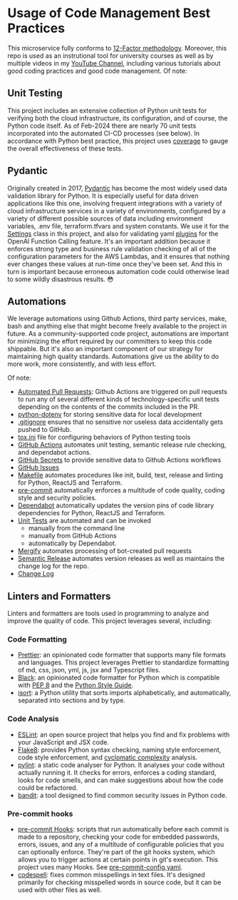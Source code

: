 # Usage of Code Management Best Practices

This microservice fully conforms to [12-Factor methodology](./Twelve_Factor_Methodology.md). Moreover, this repo is used as an instrutional tool for university courses as well as by multiple videos in my [YouTube Channel](https://youtube.com/@FullStackWithLawrence), including various tutorials about good coding practices and good code management. Of note:

## Unit Testing

This project includes an extensive collection of Python unit tests for verifying both the cloud infrastructure, its configuration, and of course, the Python code itself. As of Feb-2024 there are nearly 70 unit tests incorporated into the automated CI-CD processes (see below). In accordance with Python best practice, this project uses [coverage](https://pypi.org/project/coverage/) to gauge the overall effectiveness of these tests.

## Pydantic

Originally created in 2017, [Pydantic](https://docs.pydantic.dev/latest/) has become the most widely used data validation library for Python. It is especially useful for data driven applications like this one, involving frequent integrations with a variety of cloud infrastructure services in a variety of environments, configured by a variety of different possible sources of data including environment variables, .env file, terraform.tfvars and system constants. We use it for the [Settings](../api/terraform/python/openai_api/common/conf.py) class in this project, and also for validating yaml [plugins](.api/terraform/python/openai_api/lambda_openai_function/custom_config.py) for the OpenAI Function Calling feature. It's an important addition because it enforces strong type and business rule validation checking of all of the configuration parameters for the AWS Lambdas, and it ensures that nothing ever changes these values at run-time once they've been set. And this in turn is important because erroneous automation code could otherwise lead to some wildly disastrous results. 😳

## Automations

We leverage automations using Github Actions, third party services, make, bash and anything else that might become freely available to the project in future. As a community-supported code project, automations are important for minimizing the effort required by our committers to keep this code shippable. But it's also an important component of our strategy for maintaining high quality standards. Automations give us the ability to do more work, more consistently, and with less effort.

Of note:

- [Automated Pull Requests](https://github.com/QueriumCorp/smarter/pulls?q=is%3Apr+is%3Aclosed): Github Actions are triggered on pull requests to run any of several different kinds of technology-specific unit tests depending on the contents of the commits included in the PR.
- [python-dotenv](https://pypi.org/project/python-dotenv/) for storing sensitive data for local development
- [.gitignore](./.gitignore) ensures that no sensitive nor useless data accidentally gets pushed to GitHub.
- [tox.ini](./tox.ini) file for configuring behaviors of Python testing tools
- [GitHub Actions](https://github.com/features/actions) automates unit testing, semantic release rule checking, and dependabot actions.
- [GitHub Secrets](https://github.com/QueriumCorp/smarter/settings/secrets/actions) to provide sensitive data to Github Actions workflows
- [GitHub Issues](https://github.com/features/issues)
- [Makefile](./Makefile) automates procedures like init, build, test, release and linting for Python, ReactJS and Terraform.
- [pre-commit](https://pre-commit.com/) automatically enforces a multitude of code quality, coding style and security policies.
- [Dependabot](https://github.com/dependabot) automatically updates the version pins of code library dependencies for Python, ReactJS and Terraform.
- [Unit Tests](https://docs.pytest.org/) are automated and can be invoked
  - manually from the command line
  - manually from GitHub Actions
  - automatically by Dependabot.
- [Mergify](https://mergify.com/) automates processing of bot-created pull requests
- [Semantic Release](https://github.com/semantic-release/semantic-release) automates version releases as well as maintains the change log for the repo.
- [Change Log](http://keepachangelog.com/)

## Linters and Formatters

Linters and formatters are tools used in programming to analyze and improve the quality of code. This project leverages several, including:

### Code Formatting

- [Prettier](https://prettier.io/): an opinionated code formatter that supports many file formats and languages. This project leverages Prettier to standardize formatting of md, css, json, yml, js, jsx and Typescript files.
- [Black](https://github.com/psf/black): an opinionated code formatter for Python which is compatible with [PEP 8](https://peps.python.org/pep-0008/) and the [Python Style Guide](https://www.python.org/doc/essays/styleguide/).
- [isort](https://pycqa.github.io/isort/): a Python utility that sorts imports alphabetically, and automatically, separated into sections and by type.

### Code Analysis

- [ESLint](https://eslint.org/): an open source project that helps you find and fix problems with your JavaScript and JSX code.
- [Flake8](https://flake8.pycqa.org/en/latest/): provides Python syntax checking, naming style enforcement, code style enforcement, and [cyclomatic complexity](https://en.wikipedia.org/wiki/Cyclomatic_complexity) analysis.
- [pylint](https://pypi.org/project/pylint/): a static code analyser for Python. It analyses your code without actually running it. It checks for errors, enforces a coding standard, looks for code smells, and can make suggestions about how the code could be refactored.
- [bandit](https://github.com/PyCQA/bandit): a tool designed to find common security issues in Python code.

### Pre-commit hooks

- [pre-commit Hooks](https://pre-commit.com/hooks.html): scripts that run automatically before each commit is made to a repository, checking your code for embedded passwords, errors, issues, and any of a multitude of configurable policies that you can optionally enforce. They're part of the git hooks system, which allows you to trigger actions at certain points in git's execution. This project uses many Hooks. See [pre-commit-config.yaml](https://github.com/QueriumCorp/smarter/blob/main/.pre-commit-config.yaml#L45).
- [codespell](https://github.com/codespell-project/codespell): fixes common misspellings in text files. It's designed primarily for checking misspelled words in source code, but it can be used with other files as well.
